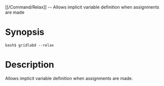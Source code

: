 [[/Command/Relax]] -- Allows implicit variable definition when assignments are made

# Synopsis

~~~
bash$ gridlabd --relax                                                 
~~~

# Description

Allows implicit variable definition when assignments are made.

